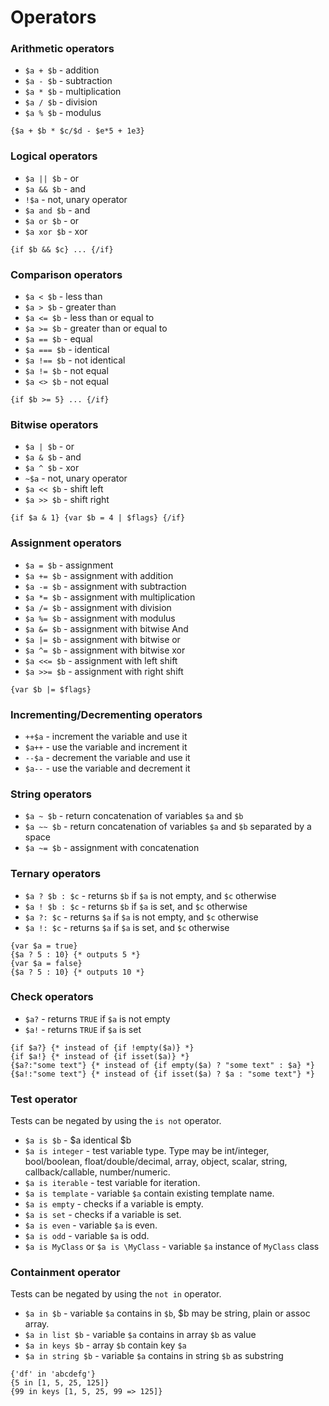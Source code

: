 Operators
=========

### Arithmetic operators

* `$a + $b` - addition
* `$a - $b` - subtraction
* `$a * $b` - multiplication
* `$a / $b` - division
* `$a % $b` - modulus

```smarty
{$a + $b * $c/$d - $e*5 + 1e3}
```

### Logical operators

* `$a || $b` - or
* `$a && $b` - and
* `!$a` - not, unary operator
* `$a and $b` - and
* `$a or $b` - or
* `$a xor $b` - xor

```smarty
{if $b && $c} ... {/if}
```

### Comparison operators

* `$a < $b` - less than
* `$a > $b` - greater than
* `$a <= $b` - less than or equal to
* `$a >= $b` - greater than or equal to
* `$a == $b` - equal
* `$a === $b` - identical
* `$a !== $b` - not identical
* `$a != $b` - not equal
* `$a <> $b` - not equal

```smarty
{if $b >= 5} ... {/if}
```

### Bitwise operators

* `$a | $b` - or
* `$a & $b` - and
* `$a ^ $b` - xor
* `~$a` - not, unary operator
* `$a << $b` - shift left
* `$a >> $b` - shift right

```smarty
{if $a & 1} {var $b = 4 | $flags} {/if}
```

### Assignment operators

* `$a = $b` - assignment
* `$a += $b` - assignment with addition
* `$a -= $b` - assignment with subtraction
* `$a *= $b` - assignment with multiplication
* `$a /= $b` - assignment with division
* `$a %= $b` - assignment with modulus
* `$a &= $b` - assignment with bitwise And
* `$a |= $b` - assignment with bitwise or
* `$a ^= $b` - assignment with bitwise xor
* `$a <<= $b` - assignment with left shift
* `$a >>= $b` - assignment with right shift


```smarty
{var $b |= $flags}
```

### Incrementing/Decrementing operators

* `++$a` - increment the variable and use it
* `$a++` - use the variable and increment it
* `--$a` - decrement the variable and use it
* `$a--` - use the variable and decrement it

### String operators

* `$a ~ $b`  - return concatenation of variables `$a` and `$b`
* `$a ~~ $b` - return concatenation of variables `$a` and `$b` separated by a space
* `$a ~= $b` - assignment with concatenation

### Ternary operators

* `$a ? $b : $c` - returns `$b` if `$a` is not empty, and `$c` otherwise
* `$a ! $b : $c` - returns `$b` if `$a` is set, and `$c` otherwise
* `$a ?: $c` - returns `$a` if `$a` is not empty, and `$c` otherwise
* `$a !: $c` - returns `$a` if `$a` is set, and `$c` otherwise

```smarty
{var $a = true}
{$a ? 5 : 10} {* outputs 5 *}
{var $a = false}
{$a ? 5 : 10} {* outputs 10 *}
```

### Check operators

* `$a?` - returns `TRUE` if `$a` is not empty
* `$a!` - returns `TRUE` if `$a` is set

```smarty
{if $a?} {* instead of {if !empty($a)} *}
{if $a!} {* instead of {if isset($a)} *}
{$a?:"some text"} {* instead of {if empty($a) ? "some text" : $a} *}
{$a!:"some text"} {* instead of {if isset($a) ? $a : "some text"} *}
```

### Test operator

Tests can be negated by using the `is not` operator.

* `$a is $b` - $a identical $b
* `$a is integer` - test variable type. Type may be int/integer, bool/boolean, float/double/decimal, array, object, scalar, string, callback/callable, number/numeric.
* `$a is iterable` - test variable for iteration.
* `$a is template` - variable `$a` contain existing template name.
* `$a is empty` - checks if a variable is empty.
* `$a is set` - checks if a variable is set.
* `$a is even` - variable `$a` is even.
* `$a is odd` - variable `$a` is odd.
* `$a is MyClass` or `$a is \MyClass` - variable `$a` instance of `MyClass` class

### Containment operator

Tests can be negated by using the `not in` operator.

* `$a in $b` - variable `$a` contains in `$b`, $b may be string, plain or assoc array.
* `$a in list $b` - variable `$a` contains in array `$b` as value
* `$a in keys $b` - array `$b` contain key `$a`
* `$a in string $b` - variable `$a` contains in string `$b` as substring

```smarty
{'df' in 'abcdefg'}
{5 in [1, 5, 25, 125]}
{99 in keys [1, 5, 25, 99 => 125]}
```